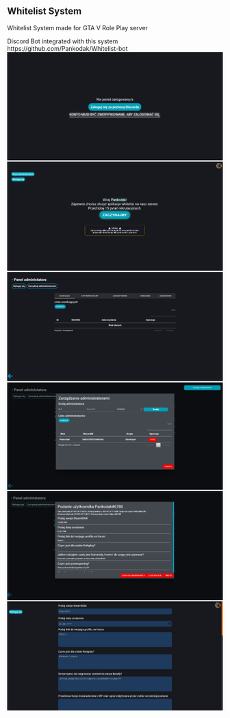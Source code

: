 <h2>Whitelist System</h2>
<p>Whitelist System made for GTA V Role Play server</p>
Discord Bot integrated with this system https://github.com/Pankodak/Whitelist-bot
<img src="./previews/preview1.png" alt="preview" />
<img src="./previews/preview2.png" alt="preview" />
<img src="./previews/preview3.png" alt="preview" />
<img src="./previews/preview4.png" alt="preview" />
<img src="./previews/preview5.png" alt="preview" />
<img src="./previews/preview6.png" alt="preview" />
